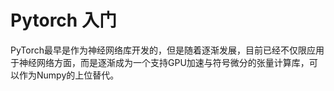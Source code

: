 # Pytorch 入门

PyTorch最早是作为神经网络库开发的，但是随着逐渐发展，目前已经不仅限应用于神经网络方面，而是逐渐成为一个支持GPU加速与符号微分的张量计算库，可以作为Numpy的上位替代。

```{tableofcontents}
```